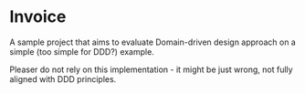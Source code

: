 # Invoice
A sample project that aims to evaluate Domain-driven design approach on a simple (too simple for DDD?) example.

Pleaser do not rely on this implementation - it might be just wrong, not fully aligned with DDD principles. 

